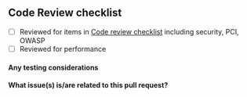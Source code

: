## Code Review checklist

- [ ] Reviewed for items in [Code review checklist](https://github.com/LiaisonTechnologies/dm/wiki/Code-Review-Checklist) including security, PCI, OWASP
- [ ] Reviewed for performance

#### Any testing considerations

#### What issue(s) is/are related to this pull request?

